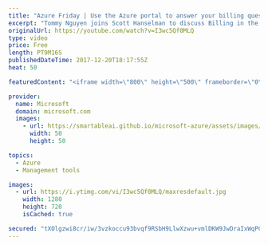 ```yaml
---
title: "Azure Friday | Use the Azure portal to answer your billing questions"
excerpt: "Tommy Nguyen joins Scott Hanselman to discuss Billing in the Azure portal. If you're wondering: \"Where do I find a copy of my invoice?\" or \"How does an Azure service affect my overall costs?\" - these questions and more will be answered in this episode, which highlights features in the Azure portal to"
originalUrl: https://youtube.com/watch?v=I3wc5Qf0MLQ
type: video
price: Free
length: PT9M16S
publishedDateTime: 2017-12-20T18:17:55Z
heat: 50

featuredContent: "<iframe width=\"800\" height=\"500\" frameborder=\"0\" src=\"https://www.youtube.com/embed/I3wc5Qf0MLQ\" allow=\"accelerometer; autoplay; encrypted-media; gyroscope; picture-in-picture\" allowfullscreen></iframe>"

provider:
  name: Microsoft
  domain: microsoft.com
  images:
    - url: https://smartableai.github.io/microsoft-azure/assets/images/organizations/microsoft.com-50x50.jpg
      width: 50
      height: 50

topics:
  - Azure
  - Management tools

images:
  - url: https://i.ytimg.com/vi/I3wc5Qf0MLQ/maxresdefault.jpg
    width: 1280
    height: 720
    isCached: true

secured: "tXOlgzwi8cr/iw/3vzkoccu93bvqf9RSbH9LlwXzwu+vmlDKW9JwDraIxWqPCSRbxgiAfPa6tTPNhRVkfvSvbosGwSMz5fxuHsgFJMNGQR8V6A5ys2b+QD51/RWYL1bxnSSoYJmjs6QJFNjGJD6TRAq+zzSfMzFGTuxgCNdThTothukGynB3vR//m5rpWNraA2OV9wZcCgp0zqjCOb5wd59+b3AKxKQqaxQtew7nDT9K45Nr7bZpX4LTbk6aRvBJW/0RTJD3TZwOT7YaACmR+l7XpPPFxu7gUuip4cKnDbNr6ZiWBIRe+pEMr3mMJL5fMPVHYOYqF/QKTnL9sivxtKhDVZKEQ+UTDwPjrQmeWJ5BkgtTa9W9YcRlhinLqDLnDEBXtEOx3lDkvAKtLvMQt4gbQlK1gjeYEX4zAuQ6cDI=;s2re5t4CB1nLscwKbpMHiQ=="
---
```


